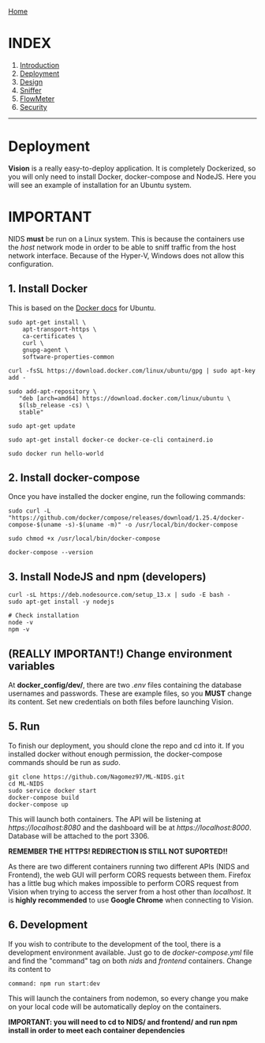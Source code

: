 [Home](https://nagomez97.github.io/ML-NIDS/)

# INDEX
1. [Introduction](documentation.md)
2. [Deployment](deployment.md)
3. [Design](design.md)
4. [Sniffer](sniffer.md)
5. [FlowMeter](flowmeter.md)
6. [Security](security.md)

---

# Deployment
**Vision** is a really easy-to-deploy application. It is completely Dockerized, so you will only need to install Docker, docker-compose and NodeJS. Here you will see an example of installation for an Ubuntu system.

# IMPORTANT
NIDS **must** be run on a Linux system. This is because the containers use the _host_ network mode in order to be able to sniff traffic from the host network interface. Because of the Hyper-V, Windows does not allow this configuration.

## 1. Install Docker
This is based on the [Docker docs](https://docs.docker.com/install/linux/docker-ce/ubuntu/) for Ubuntu. 

```
sudo apt-get install \
    apt-transport-https \
    ca-certificates \
    curl \
    gnupg-agent \
    software-properties-common

curl -fsSL https://download.docker.com/linux/ubuntu/gpg | sudo apt-key add -

sudo add-apt-repository \
   "deb [arch=amd64] https://download.docker.com/linux/ubuntu \
   $(lsb_release -cs) \
   stable"

sudo apt-get update

sudo apt-get install docker-ce docker-ce-cli containerd.io

sudo docker run hello-world

```

## 2. Install docker-compose
Once you have installed the docker engine, run the following commands:
```
sudo curl -L "https://github.com/docker/compose/releases/download/1.25.4/docker-compose-$(uname -s)-$(uname -m)" -o /usr/local/bin/docker-compose

sudo chmod +x /usr/local/bin/docker-compose

docker-compose --version
```

## 3. Install NodeJS and npm (developers)
```
curl -sL https://deb.nodesource.com/setup_13.x | sudo -E bash -
sudo apt-get install -y nodejs

# Check installation
node -v
npm -v
```

## (REALLY IMPORTANT!) Change environment variables
At **docker_config/dev/**, there are two _.env_ files containing the database usernames and passwords. These are example files, so you **MUST** change its content. Set new credentials on both files before launching Vision.

## 5. Run
To finish our deployment, you should clone the repo and cd into it. If you installed docker without enough permission, the docker-compose commands should be run as _sudo_.
```
git clone https://github.com/Nagomez97/ML-NIDS.git
cd ML-NIDS
sudo service docker start
docker-compose build
docker-compose up
```

This will launch both containers. The API will be listening at _https://localhost:8080_ and the dashboard will be at _https://localhost:8000_. Database will be attached to the port 3306.

**REMEMBER THE HTTPS! REDIRECTION IS STILL NOT SUPORTED!!**

As there are two different containers running two different APIs (NIDS and Frontend), the web GUI will perform CORS requests between them. Firefox has a little bug which makes impossible to perform CORS request from Vision when trying to access the server from a host other than *localhost*. It is **highly recommended** to use **Google Chrome** when connecting to Vision.

## 6. Development
If you wish to contribute to the development of the tool, there is a development environment available. Just go to de _docker-compose.yml_ file and find the "command" tag on both _nids_ and _frontend_ containers. Change its content to
```
command: npm run start:dev
```

This will launch the containers from nodemon, so every change you make on your local code will be automatically deploy on the containers. 

**IMPORTANT: you will need to cd to NIDS/ and frontend/ and run npm install in order to meet each container dependencies**
